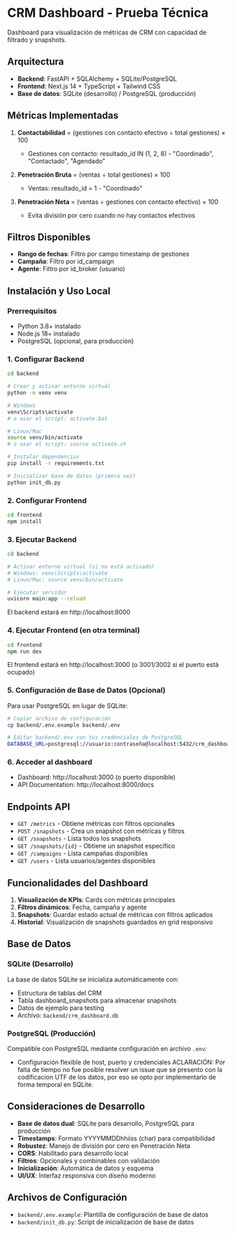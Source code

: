 # CRM Dashboard - Prueba Técnica

Dashboard para visualización de métricas de CRM con capacidad de filtrado y snapshots.

## Arquitectura

- **Backend**: FastAPI + SQLAlchemy + SQLite/PostgreSQL
- **Frontend**: Next.js 14 + TypeScript + Tailwind CSS
- **Base de datos**: SQLite (desarrollo) / PostgreSQL (producción)

## Métricas Implementadas

1. **Contactabilidad** = (gestiones con contacto efectivo ÷ total gestiones) × 100
   - Gestiones con contacto: resultado_id IN (1, 2, 8) - "Coordinado", "Contactado", "Agendado"

2. **Penetración Bruta** = (ventas ÷ total gestiones) × 100
   - Ventas: resultado_id = 1 - "Coordinado"

3. **Penetración Neta** = (ventas ÷ gestiones con contacto efectivo) × 100
   - Evita división por cero cuando no hay contactos efectivos

## Filtros Disponibles

- **Rango de fechas**: Filtro por campo timestamp de gestiones
- **Campaña**: Filtro por id_campaign
- **Agente**: Filtro por id_broker (usuario)

## Instalación y Uso Local

### Prerrequisitos
- Python 3.8+ instalado
- Node.js 18+ instalado
- PostgreSQL (opcional, para producción)

### 1. Configurar Backend
```bash
cd backend

# Crear y activar entorno virtual
python -m venv venv

# Windows
venv\Scripts\activate
# o usar el script: activate.bat

# Linux/Mac
source venv/bin/activate
# o usar el script: source activate.sh

# Instalar dependencias
pip install -r requirements.txt

# Inicializar base de datos (primera vez)
python init_db.py
```

### 2. Configurar Frontend
```bash
cd frontend
npm install
```

### 3. Ejecutar Backend
```bash
cd backend

# Activar entorno virtual (si no está activado)
# Windows: venv\Scripts\activate
# Linux/Mac: source venv/bin/activate

# Ejecutar servidor
uvicorn main:app --reload

```
El backend estará en http://localhost:8000

### 4. Ejecutar Frontend (en otra terminal)
```bash
cd frontend
npm run dev
```
El frontend estará en http://localhost:3000 (o 3001/3002 si el puerto está ocupado)

### 5. Configuración de Base de Datos (Opcional)

Para usar PostgreSQL en lugar de SQLite:

```bash
# Copiar archivo de configuración
cp backend/.env.example backend/.env

# Editar backend/.env con tus credenciales de PostgreSQL
DATABASE_URL=postgresql://usuario:contraseña@localhost:5432/crm_dashboard
```

### 6. Acceder al dashboard
- Dashboard: http://localhost:3000 (o puerto disponible)
- API Documentation: http://localhost:8000/docs

## Endpoints API

- `GET /metrics` - Obtiene métricas con filtros opcionales
- `POST /snapshots` - Crea un snapshot con métricas y filtros
- `GET /snapshots` - Lista todos los snapshots
- `GET /snapshots/{id}` - Obtiene un snapshot específico
- `GET /campaigns` - Lista campañas disponibles
- `GET /users` - Lista usuarios/agentes disponibles

## Funcionalidades del Dashboard

1. **Visualización de KPIs**: Cards con métricas principales
2. **Filtros dinámicos**: Fecha, campaña y agente
3. **Snapshots**: Guardar estado actual de métricas con filtros aplicados
4. **Historial**: Visualización de snapshots guardados en grid responsivo

## Base de Datos

### SQLite (Desarrollo)
La base de datos SQLite se inicializa automáticamente con:
- Estructura de tablas del CRM
- Tabla dashboard_snapshots para almacenar snapshots
- Datos de ejemplo para testing
- Archivo: `backend/crm_dashboard.db`

### PostgreSQL (Producción)
Compatible con PostgreSQL mediante configuración en archivo `.env`:
- Configuración flexible de host, puerto y credenciales
ACLARACIÓN: Por falta de tiempo no fue posible resolver un issue que se presento con la codificacion UTF de los datos, por eso se opto por implementarlo de forma temporal en SQLite.

## Consideraciones de Desarrollo

- **Base de datos dual**: SQLite para desarrollo, PostgreSQL para producción
- **Timestamps**: Formato YYYYMMDDhhiiss (char) para compatibilidad
- **Robustez**: Manejo de división por cero en Penetración Neta
- **CORS**: Habilitado para desarrollo local
- **Filtros**: Opcionales y combinables con validación
- **Inicialización**: Automática de datos y esquema
- **UI/UX**: Interfaz responsiva con diseño moderno

## Archivos de Configuración

- `backend/.env.example`: Plantilla de configuración de base de datos
- `backend/init_db.py`: Script de inicialización de base de datos